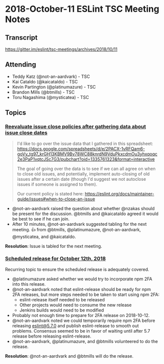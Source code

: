 # 2018-October-11 ESLint TSC Meeting Notes

## Transcript

https://gitter.im/eslint/tsc-meetings/archives/2018/10/11

## Attending

* Teddy Katz (@not-an-aardvark) - TSC
* Kai Cataldo (@kaicataldo) - TSC
* Kevin Partington (@platinumazure) - TSC
* Brandon Mills (@btmills) - TSC
* Toru Nagashima (@mysticatea) - TSC

## Topics

### [Reevaluate issue close policies after gathering data about issue close dates](https://github.com/eslint/tsc-meetings/issues/103#issuecomment-427111599)

> I'd like to go over the issue data that I gathered in this spreadsheet:
> https://docs.google.com/spreadsheets/d/e/2PACX-1vRFQam6-goVy_tg97_krGH13KBMV9Bv78WC88knrdN9VduPkxcdmOu3yhxqoqc2e3PaP1vqtcJSc7G3/pubchart?oid=1335761323&format=interactive
> 
> The goal of going over the data is to see if we can all agree on when to close old issues, and potentially, implement auto-closing of old issues after a certain date (though I'd suggest we not autoclose issues if someone is assigned to them).
> 
> Our current policy is stated here: https://eslint.org/docs/maintainer-guide/issues#when-to-close-an-issue

* @not-an-aardvark raised the question about whether @nzakas should be present for the discussion. @btmills and @kaicataldo agreed it would be best to see if he can join.
* After 10 minutes, @not-an-aardvark suggested tabling for the next meeting. :+1: from @btmills, @platinumazure, @not-an-aardvark, @mysticatea, and @kaicataldo.

**Resolution**: Issue is tabled for the next meeting.

### [Scheduled release for October 12th, 2018](https://github.com/eslint/eslint/issues/10908)

Recurring topic to ensure the scheduled release is adequately covered.

* @platinumazure asked whether we would try to incorporate npm 2FA into this release.
* @not-an-aardvark noted that eslint-release should be ready for npm 2FA releases, but more steps needed to be taken to start using npm 2FA:
    * eslint-release itself needed to be released
    * Other projects would need to consume the new release
    * Jenkins builds would need to be modified
* Probably not enough time to prepare for 2FA release on 2018-10-12.
* @not-an-aardvark noted we could temporarily require npm 2FA before releasing eslint@5.7.0 and publish eslint-release to smooth out problems. Consensus seemed to be in favor of waiting until after 5.7 release before releasing eslint-release.
* @not-an-aardvark, @platinumazure, and @btmills volunteered to do the release.

**Resolution**: @not-an-aardvark and @btmills will do the release.
